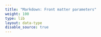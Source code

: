 ```yaml
---
title: "Markdown: Front matter parameters"
weight: 100
type: lib
layout: data-type
disable_source: true
---
```


